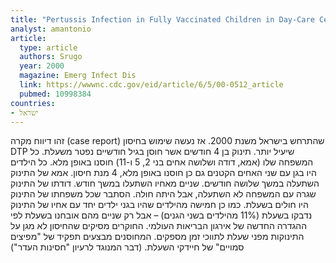 ```yaml
---
title: "Pertussis Infection in Fully Vaccinated Children in Day-Care Centers, Israel"
analyst: amantonio
article:
  type: article
  authors: Srugo
  year: 2000
  magazine: Emerg Infect Dis
  link: https://wwwnc.cdc.gov/eid/article/6/5/00-0512_article
  pubmed: 10998384
countries:
- ישראל
---
```


זהו דיווח מקרה (case report) שהתרחש בישראל משנת 2000. אז נעשה שימוש בחיסון DTP שיעיל יותר.
תינוק בן 4 חודשים אשר חוסן בגיל חודשיים נפטר משעלת. כל המשפחה שלו (אמא, דודה ושלושה אחים בני 2, 5 ו-11) חוסנו באופן מלא. כל הילדים היו בגן עם שני האחים הקטנים גם כן חוסנו באופן מלא, 4 מנת חיסון.
אמא של התינוק השתעלה במשך שלושה חודשים. שניים מאחיו השתעלו במשך חודש. דודתו של התינוק שגרה עם המשפחה לא השתעלה, אבל היתה חולה.
הסתבר שכל משפחתו של התינוק היו חולים בשעלת. כמו כן חמישה מהילדים שהיו בגני ילדים יחד עם אחיו של התינוק נדבקו בשעלת (11% מהילדים בשני הגנים) – אבל רק שניים מהם אובחנו בשעלת לפי ההגדרה החדשה של אירגון הבריאות העולמי.
החוקרים מסיקים שהחיסון לא מגן על התינוקות מפני שעלת לתווכי זמן מספקים. המחוסנים מבצעים תפקיד של "מפיצים סמויים" של חיידקי השעלת. (דבר המנוגד לרעיון "חסינות העדר")
